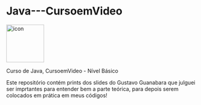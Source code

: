 # Java---CursoemVideo

<div style="display: flex; align-items: flex-start;"><img src="https://techstack-generator.vercel.app/java-icon.svg" alt="icon" align="left" width="100"/></div>

 Curso de Java, CursoemVideo - Nível Básico

 Este repositório contém prints dos slides do Gustavo Guanabara que julguei ser imprtantes para entender bem a parte teórica, para depois serem colocados em prática em meus códigos!
